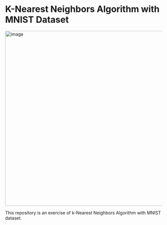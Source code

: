 # K-Nearest Neighbors Algorithm with MNIST Dataset

<img width="562" alt="image" src="https://user-images.githubusercontent.com/74296174/219474764-4372600f-242e-4225-ab98-bd867f1d2752.png">

This repository is an exercise of k-Nearest Neighbors Algorithm with MNIST dataset.
